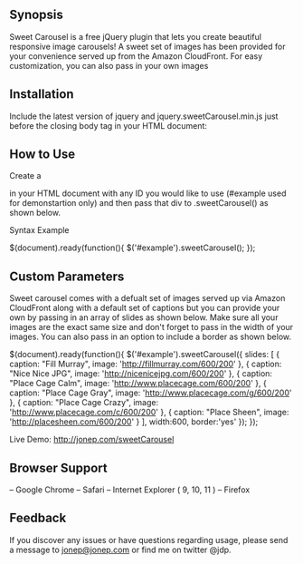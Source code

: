 ## Synopsis
Sweet Carousel is a free jQuery plugin that lets you create beautiful responsive image carousels! A sweet set of images has been provided for your convenience served up from the Amazon CloudFront. For easy customization, you can also pass in your own images

## Installation

Include the latest version of jquery and jquery.sweetCarousel.min.js just before the closing body tag in your HTML document:

<script src="js/jquery.min.js"></script>  
<script src="js/jquery.sweetCarousel.min.js"></script>

## How to Use

Create a <div id="#example"></div> in your HTML document with any ID you would like to use (#example used for demonstartion only) and then pass that div to .sweetCarousel() as shown below.

Syntax Example

$(document).ready(function(){
    $('#example').sweetCarousel();
});

## Custom Parameters

Sweet carousel comes with a defualt set of images served up via Amazon CloudFront along with a default set of captions but you can provide your own by passing in an array of slides as shown below. Make sure all your images are the exact same size and don't forget to pass in the width of your images. You can also pass in an option to include a border as shown below.

$(document).ready(function(){
    $('#example').sweetCarousel({
  		slides: [
            {
                caption: "Fill Murray",
                image: 'http://fillmurray.com/600/200'
            },
            {
                caption: "Nice Nice JPG",
                image: 'http://nicenicejpg.com/600/200'
            },
            {
                caption: "Place Cage Calm",
                image: 'http://www.placecage.com/600/200'
            },
            {
                caption: "Place Cage Gray",
                image: 'http://www.placecage.com/g/600/200'
            },
            {
                caption: "Place Cage Crazy",
                image: 'http://www.placecage.com/c/600/200'
            },
            {
                caption: "Place Sheen",
                image: 'http://placesheen.com/600/200'
            }
        ],
        width:600,
        border:'yes'
    });
});

Live Demo: http://jonep.com/sweetCarousel

## Browser Support

– Google Chrome
– Safari
– Internet Explorer ( 9, 10, 11 )
– Firefox

## Feedback

If you discover any issues or have questions regarding usage, please send a message to jonep@jonep.com or find me on twitter @jdp.
